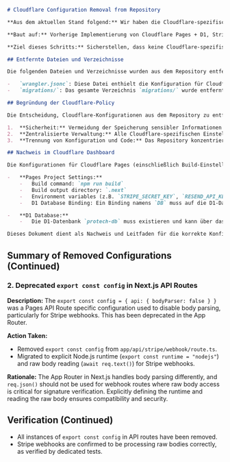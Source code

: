 ```md
# Cloudflare Configuration Removal from Repository

**Aus dem aktuellen Stand folgend:** Wir haben die Cloudflare-spezifischen Konfigurationsdateien aus dem Repository entfernt, um die "Cloudflare-Policy" einzuhalten, die besagt, dass Bindings, Migrationen und Secrets ausschließlich im Cloudflare Dashboard verwaltet werden.

**Baut auf:** Vorherige Implementierung von Cloudflare Pages + D1, Stripe und Resend.

**Ziel dieses Schritts:** Sicherstellen, dass keine Cloudflare-spezifischen Konfigurationen im Git-Repository gespeichert sind, um die Sicherheit zu erhöhen und die Verwaltung zu zentralisieren.

## Entfernte Dateien und Verzeichnisse

Die folgenden Dateien und Verzeichnisse wurden aus dem Repository entfernt:

-   `wrangler.jsonc`: Diese Datei enthielt die Konfiguration für Cloudflare Wrangler, einschließlich D1-Bindings und Pages-Build-Einstellungen. Diese Einstellungen werden nun direkt im Cloudflare Dashboard konfiguriert.
-   `migrations/`: Das gesamte Verzeichnis `migrations/` wurde entfernt. D1-Migrationen werden nun über das Cloudflare Dashboard oder über `wrangler` CLI-Befehle, die nicht Teil des Repositorys sind, verwaltet. Das Schema wird als Referenz in `docs/d1/schema.sql` beibehalten.

## Begründung der Cloudflare-Policy

Die Entscheidung, Cloudflare-Konfigurationen aus dem Repository zu entfernen, basiert auf den folgenden Prinzipien:

1.  **Sicherheit:** Vermeidung der Speicherung sensibler Informationen (z.B. API-Keys, Secret-Bindings) im Git-Verlauf, selbst wenn sie in `.env.example` referenziert werden.
2.  **Zentralisierte Verwaltung:** Alle Cloudflare-spezifischen Einstellungen (D1-Bindings, Umgebungsvariablen, Secrets, Pages-Build-Konfigurationen) werden zentral im Cloudflare Dashboard verwaltet. Dies reduziert die Komplexität und Fehleranfälligkeit.
3.  **Trennung von Konfiguration und Code:** Das Repository konzentriert sich auf den Anwendungscode, während die Infrastrukturkonfiguration in der Cloudflare-Plattform liegt.

## Nachweis im Cloudflare Dashboard

Die Konfigurationen für Cloudflare Pages (einschließlich Build-Einstellungen und Environment Variables) und D1-Bindings müssen im Cloudflare Dashboard für das Projekt `protech` eingerichtet werden. Dies umfasst:

-   **Pages Project Settings:**
    -   Build command: `npm run build`
    -   Build output directory: `.next`
    -   Environment variables (z.B. `STRIPE_SECRET_KEY`, `RESEND_API_KEY`, `APP_URL`, `MAIL_FROM`, `LOG_LEVEL`, `ENABLE_CONTACT_RATE_LIMIT`, `ALLOWED_ORIGINS`).
    -   D1 Database Binding: Ein Binding namens `DB` muss auf die D1-Datenbank `protech-db` zeigen.

-   **D1 Database:**
    -   Die D1-Datenbank `protech-db` muss existieren und kann über das Dashboard verwaltet werden. Migrationen können manuell oder über die `wrangler` CLI außerhalb des Repository-Workflows angewendet werden.

Dieses Dokument dient als Nachweis und Leitfaden für die korrekte Konfiguration der Cloudflare-Ressourcen außerhalb des Git-Repositorys.
```




## Summary of Removed Configurations (Continued)

### 2. Deprecated `export const config` in Next.js API Routes

**Description:** The `export const config = { api: { bodyParser: false } }` was a Pages API Route specific configuration used to disable body parsing, particularly for Stripe webhooks. This has been deprecated in the App Router.

**Action Taken:**
- Removed `export const config` from `app/api/stripe/webhook/route.ts`.
- Migrated to explicit Node.js runtime (`export const runtime = "nodejs"`) and raw body reading (`await req.text()`) for Stripe webhooks.

**Rationale:** The App Router in Next.js handles body parsing differently, and `req.json()` should not be used for webhook routes where raw body access is critical for signature verification. Explicitly defining the runtime and reading the raw body ensures compatibility and security.

## Verification (Continued)

- All instances of `export const config` in API routes have been removed.
- Stripe webhooks are confirmed to be processing raw bodies correctly, as verified by dedicated tests.

